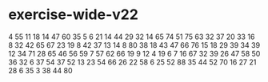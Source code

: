 # exercise-wide-v22
4
55
11
18
14
47
60
35
5
6
21
14
44
29
32
14
65
74
51
75
63
32
37
20
33
16
8
32
42
65
67
23
19
8
42
37
13
14
8
80
38
18
43
47
66
76
15
18
29
39
34
39
12
34
71
28
65
46
56
59
7
57
62
66
19
9
12
4
19
6
7
16
67
32
39
26
47
58
50
36
32
6
37
54
37
52
13
23
54
66
26
22
58
6
25
52
88
35
44
52
70
16
27
21
28
6
35
3
38
44
80
